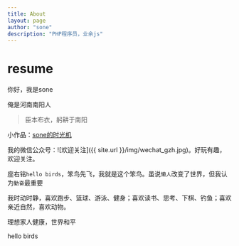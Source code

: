 ```yaml
---
title: About
layout: page
author: "sone"
description: "PHP程序员，业余js"
---
```


# resume

你好，我是sone

俺是河南南阳人

> 臣本布衣，躬耕于南阳
 
小作品：[sone的时光机](http://sone.timeline.hellobirds.top/)

我的微信公众号：![欢迎关注]({{ site.url }}/img/wechat_gzh.jpg)。好玩有趣，欢迎关注。

座右铭`hello birds`，笨鸟先飞，我就是这个笨鸟。虽说`懒人`改变了世界，但我认为`勤奋`最重要

我时动时静，喜欢跑步、篮球、游泳、健身；喜欢读书、思考、下棋、钓鱼；喜欢亲近自然，喜欢动物。

理想家人健康，世界和平

hello birds














 

